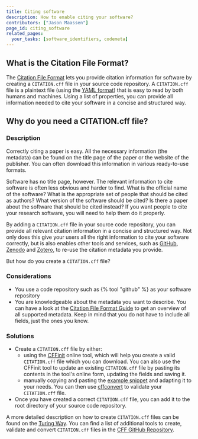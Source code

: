 ```yaml
---
title: Citing software
description: How to enable citing your software?
contributors: ["Jason Maassen"]
page_id: citing_software
related_pages:
  your_tasks: [software_identifiers, codemeta]
---
```


## What is the Citation File Format?
The [Citation File Format](https://citation-file-format.github.io/) lets you provide citation information for software by creating a `CITATION.cff` file in your source code 
repository. A `CITATION.cff` file is a plaintext file (using the [YAML format](https://yaml.org/spec/1.2.2/)) that is easy to read by both humans and machines. Using a list of properties, you can provide all 
information needed to cite your software in a concise and structured way. 

## Why do you need a CITATION.cff file?

### Description <!-- do not delete this heading and write your text below it -->

Correctly citing a paper is easy. All the necessary information (the metadata) can be found on the title page of the paper or the website of the publisher. You can often download this information in 
various ready-to-use formats.

Software has no title page, however. The relevant information to cite software is often less obvious and harder to find. What is the official name of the software? What is the appropriate set of people 
that should be cited as authors? What version of the software should be cited? Is there a paper about the software that should be cited instead? If you want people to cite your research software, you will 
need to help them do it properly.

By adding a `CITATION.cff` file in your source code repository, you can provide all relevant citation information in a concise and structured way. Not only does this give your users all the right 
information to cite your software correctly, but is also enables other tools and services, such as [GitHub](https://github.blog/news-insights/company-news/enhanced-support-citations-github/), 
[Zenodo](https://support.zenodo.org/help/en-gb/24-github-integration/96-how-does-a-citation-cff-file-affect-metadata-of-my-github-release) and [Zotero](https://www.zotero.org/), to re-use the citation 
metadata you provide.

But how do you create a `CITATION.cff` file?

### Considerations <!-- do not delete this heading and write your text below it -->
* You use a code repository such as {% tool "github" %} as your software repository
* You are knowledgeable about the metadata you want to describe. You can have a look at the [Citation File Format Guide](https://github.com/citation-file-format/citation-file-format/blob/main/schema-guide.md)
to get an overview of all supported metadata. Keep in mind that you do not have to include all fields, just the ones you know. 

### Solutions <!-- do not delete this heading and write your text below it -->
* Create a `CITATION.cff` file by either:
  * using the [CFFinit](https://citation-file-format.github.io/cff-initializer-javascript/#/) online tool, which will help you create a valid `CITATION.cff` file which you can download. You can also use the CFFinit tool to update an existing `CITATION.cff` file by pasting its contents in the tool's online form, updating the fields and saving it.
  * manually copying and pasting the [example snippet](https://github.com/citation-file-format/citation-file-format?tab=readme-ov-file#structure) and adapting it to your needs. You can then use [cffconvert](https://pypi.org/project/cffconvert/) to validate your `CITATION.cff` file. 
* Once you have created a correct `CITATION.cff` file, you can add it to the root directory of your source code repository.

A more detailed description on how to create `CITATION.cff` files can be found on the [Turing Way](https://book.the-turing-way.org/communication/citable/citable-cff.html). You can find a list of 
additional tools to create, validate and convert `CITATION.cff` files in the [CFF GitHub Repository](https://github.com/citation-file-format/citation-file-format#tools-to-work-with-citationcff-files-wrench).
